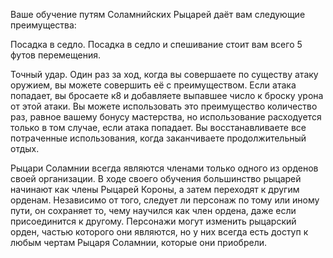 Ваше обучение путям Соламнийских Рыцарей даёт вам следующие преимущества:



Посадка в седло. Посадка в седло и спешивание стоит вам всего 5 футов перемещения.

Точный удар. Один раз за ход, когда вы совершаете по существу атаку оружием, вы можете совершить её с преимуществом. Если атака попадает, вы бросаете к8 и добавляете выпавшее число к броску урона от этой атаки. Вы можете использовать это преимущество количество раз, равное вашему бонусу мастерства, но использование расходуется только в том случае, если атака попадает. Вы восстанавливаете все потраченные использования, когда заканчиваете продолжительный отдых.



Рыцари Соламнии всегда являются членами только одного из орденов своей организации. В ходе своего обучения большинство рыцарей начинают как члены Рыцарей Короны, а затем переходят к другим орденам. Независимо от того, следует ли персонаж по тому или иному пути, он сохраняет то, чему научился как член ордена, даже если присоединится к другому. Персонажи могут изменить рыцарский орден, частью которого они являются, но у них всегда есть доступ к любым чертам Рыцаря Соламнии, которые они приобрели.

